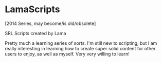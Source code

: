 LamaScripts
===========

[2014 Series, may become/is old/obsolete]

SRL Scripts created by Lama

Pretty much a learning series of sorts. I'm still new to scripting,
but I am really interesting in learning how to create super solid
content for other users to enjoy, as well as myself. Very very
willing to learn!
